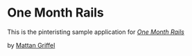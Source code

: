 # One Month Rails

This is the pinteristing sample application for [*One Month Rails*](http://onemonthrails.com)

by [Mattan Griffel](http://mattangriffel.com)

